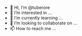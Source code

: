 - 👋 Hi, I’m @tuberore
- 👀 I’m interested in ...
- 🌱 I’m currently learning ...
- 💞️ I’m looking to collaborate on ...
- 📫 How to reach me ...

<!---
tuberore/tuberore is a ✨ special ✨ repository because its `README.md` (this file) appears on your GitHub profile.
You can click the Preview link to take a look at your changes.
--->
